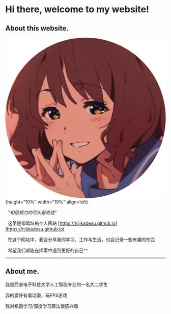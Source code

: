# Hi there, welcome to my website!
##  About this website.

![Image title](img/Omae.png){height="19%" width="19%" align=left}

&nbsp; *"相信努力的尽头是奇迹"*

&nbsp; 这里是常鸣坤的个人网站 [https://nijikadesu.github.io](https://nijikadesu.github.io)

&nbsp; 在这个网站中，我会分享我的学习、工作与生活，也会记录一些有趣的东西

&nbsp; 希望我们都能在探索中遇到更好的自己^^

****
## About me.

我是西安电子科技大学人工智能专业的一名大二学生

我的爱好有看动漫，玩FPS游戏

我对机器学习/深度学习算法很感兴趣